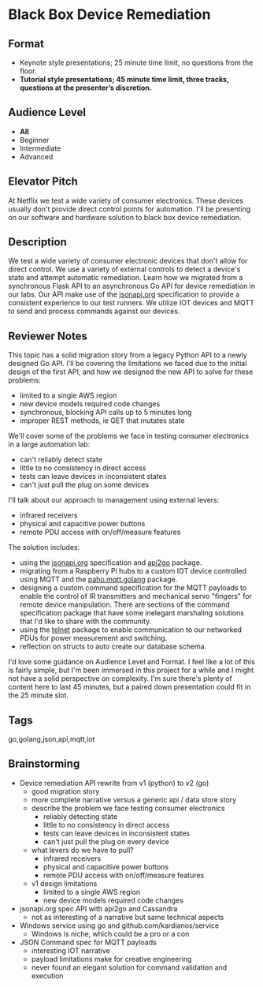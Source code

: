 # Black Box Device Remediation

## Format

* Keynote style presentations; 25 minute time limit, no questions from the floor.
* **Tutorial style presentations; 45 minute time limit, three tracks, questions at the presenter’s discretion.**

## Audience Level

* **All**
* Beginner
* Intermediate
* Advanced

## Elevator Pitch

At Netflix we test a wide variety of consumer electronics. These devices usually don't provide direct control points for automation. I'll be presenting on our software and hardware solution to black box device remediation.

## Description

We test a wide variety of consumer electronic devices that don't allow for direct control. We use a variety of external controls to detect a device's state and attempt automatic remediation. Learn how we migrated from a synchronous Flask API to an asynchronous Go API for device remediation in our labs. Our API make use of the [jsonapi.org](https://jsonapi.org/) specification to provide a consistent experience to our test runners. We utilize IOT devices and MQTT to send and process commands against our devices.

## Reviewer Notes

This topic has a solid migration story from a legacy Python API to a newly designed Go API. I'll be covering the limitations we faced due to the initial design of the first API, and how we designed the new API to solve for these problems:

* limited to a single AWS region
* new device models required code changes
* synchronous, blocking API calls up to 5 minutes long
* improper REST methods, ie GET that mutates state

We'll cover some of the problems we face in testing consumer electronics in a large automation lab:

* can't reliably detect state
* little to no consistency in direct access
* tests can leave devices in inconsistent states
* can't just pull the plug on some devices

I'll talk about our approach to management using external levers:

* infrared receivers
* physical and capacitive power buttons
* remote PDU access with on/off/measure features

The solution includes:

* using the [jsonapi.org](https://jsonapi.org/) specification and [api2go](https://github.com/manyminds/api2go) package.
* migrating from a Raspberry Pi hubs to a custom IOT device controlled using MQTT and the [paho.mqtt.golang](https://github.com/eclipse/paho.mqtt.golang) package.
* designing a custom command specification for the MQTT payloads to enable the control of IR transmitters and mechanical servo "fingers" for remote device manipulation. There are sections of the command specification package that have some inelegant marshaling solutions that I'd like to share with the community.
* using the [telnet]("github.com/ziutek/telnet) package to enable communication to our networked PDUs for power measurement and switching.
* reflection on structs to auto create our database schema.

I'd love some guidance on Audience Level and Format. I feel like a lot of this is fairly simple, but I'm been immersed in this project for a while and I might not have a solid perspective on complexity. I'm sure there's plenty of content here to last 45 minutes, but a paired down presentation could fit in the 25 minute slot.

## Tags

go,golang,json,api,mqtt,iot

## Brainstorming

* Device remediation API rewrite from v1 (python) to v2 (go)
  * good migration story
  * more complete narrative versus a generic api / data store story
  * describe the problem we face testing consumer electronics
    * reliably detecting state
    * little to no consistency in direct access
    * tests can leave devices in inconsistent states
    * can't just pull the plug on every device
  * what levers do we have to pull?
    * infrared receivers
    * physical and capacitive power buttons
    * remote PDU access with on/off/measure features
  * v1 design limitations
    * limited to a single AWS region
    * new device models required code changes
* jsonapi.org spec API with api2go and Cassandra
  * not as interesting of a narrative but same technical aspects
* Windows service using go and github.com/kardianos/service
  * Windows is niche, which could be a pro or a con
* JSON Command spec for MQTT payloads
  * interesting IOT narrative
  * payload limitations make for creative engineering
  * never found an elegant solution for command validation and execution